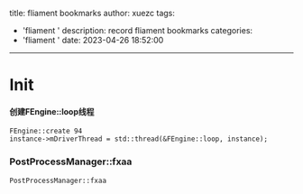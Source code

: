 title: fliament bookmarks
author: xuezc
tags:
  - 'fliament '
description: record fliament  bookmarks
categories:
  - 'fliament '
date: 2023-04-26 18:52:00
---
# Init
#### 创建FEngine::loop线程
```
FEngine::create 94 
instance->mDriverThread = std::thread(&FEngine::loop, instance);
```
### PostProcessManager::fxaa
```
PostProcessManager::fxaa
```

# 